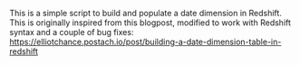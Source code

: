 This is a simple script to build and populate a date dimension in Redshift. This is originally inspired from this blogpost, 
modified to work with Redshift syntax and a couple of bug fixes:
https://elliotchance.postach.io/post/building-a-date-dimension-table-in-redshift
